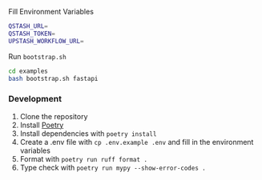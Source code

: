 Fill Environment Variables

```sh
QSTASH_URL=
QSTASH_TOKEN=
UPSTASH_WORKFLOW_URL=
```

Run `bootstrap.sh`

```sh
cd examples
bash bootstrap.sh fastapi
```

### Development

1. Clone the repository
2. Install [Poetry](https://python-poetry.org/docs/#installation)
3. Install dependencies with `poetry install`
4. Create a .env file with `cp .env.example .env` and fill in the environment variables
5. Format with `poetry run ruff format .`
6. Type check with `poetry run mypy --show-error-codes .`